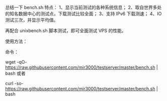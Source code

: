 总结一下 bench.sh 特点：
1、显示当前测试的各种系统信息；
2、取自世界多处的知名数据中心的测试点，下载测试比较全面；
3、支持 IPv6 下载测速；
4、IO 测试三次，并显示平均值。


再配合 unixbench.sh 脚本测试，即可全面测试 VPS 的性能。

使用方法：

命令：

wget -qO- https://raw.githubusercontent.com/mir3000/testserver/master/bench.sh | bash
或者

curl -so- https://raw.githubusercontent.com/mir3000/testserver/master/bench.sh | bash
